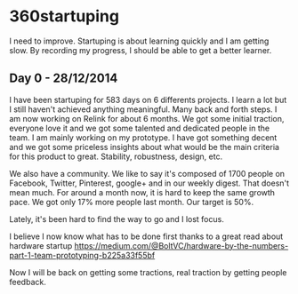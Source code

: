 360startuping
=============

I need to improve. Startuping is about learning quickly and I am getting slow. By recording my progress, I should be able to get a better learner.


Day 0 - 28/12/2014
------------------

I have been startuping for 583 days on 6 differents projects. I learn a lot but I still haven't achieved anything meaningful.
Many back and forth steps. I am now working on Relink for about 6 months. We got some initial traction, everyone love it and we got some talented and dedicated people in the team.
I am mainly working on my prototype. I have got something decent and we got some priceless insights about what would be the main criteria for this product to great.
Stability, robustness, design, etc.

We also have a community. We like to say it's composed of 1700 people on Facebook, Twitter, Pinterest, google+ and in our weekly digest. That doesn't mean much.
For around a month now, it is hard to keep the same growth pace. We got only 17% more people last month. Our target is 50%.

Lately, it's been hard to find the way to go and I lost focus.

I believe I now know what has to be done first thanks to a great read about hardware startup https://medium.com/@BoltVC/hardware-by-the-numbers-part-1-team-prototyping-b225a33f55bf

Now I will be back on getting some tractions, real traction by getting people feedback.








